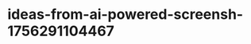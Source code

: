 # ideas-from-ai-powered-screensh-1756291104467
```json [ { "title": "Text Extraction for Social Media Insights", "description": "أداة تستخدم الذكاء الاصطناعي لتحليل النصوص المستخرجة من لقطات الشاشة على منصات التواصل الاجتماعي، مما يساعد الشركات على فهم المشاعر والتوجهات.", "mvp_plan": "إنشاء واجهة بسيطة لتحميل لقطات الشاشة، استخدام مكتبة OCR لاستخراج النصوص، وتحليل المشاعر باستخدام نموذج تعل...
